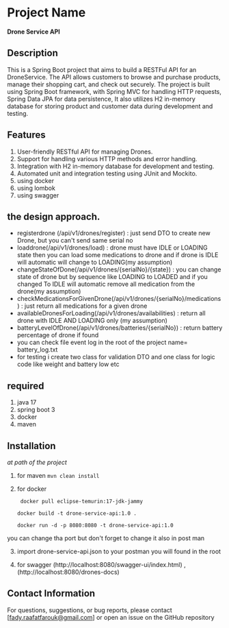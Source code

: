 # Project Name
**Drone Service API**

## Description

This is a Spring Boot project that aims to build a RESTFul API for an DroneService. The API allows customers to browse
and purchase products, manage their shopping cart, and check out securely. The project is built using Spring Boot
framework, with Spring MVC for handling HTTP requests, Spring Data JPA for data persistence, It also utilizes H2 in-memory database for storing product and customer data during
development and testing.

## Features

1. User-friendly RESTful API for managing Drones.
2. Support for handling various HTTP methods and error handling.
3. Integration with H2 in-memory database for development and testing.
4. Automated unit and integration testing using JUnit and Mockito.
5. using docker
6. using lombok
7. using swagger
##  the design approach.
* registerdrone (/api/v1/drones/register)  : just send DTO to create new Drone, but you can't send same serial no
* loaddrone(/api/v1/drones/load) : drone must have IDLE or LOADING state then you can load some medications to drone and if drone is IDLE will automatic will change to LOADING(my assumption)
* changeStateOfDone(/api/v1/drones/{serialNo}/{state}) : you can change state of drone but by sequence like LOADING to LOADED and if you changed To IDLE will automatic remove all medication from the drone(my assumption)
* checkMedicationsForGivenDrone(/api/v1/drones/{serialNo}/medications) : just return all medications for a given drone
* availableDronesForLoading(/api/v1/drones/availabilities) : return all drone with IDLE AND LOADING only (my assumption)
* batteryLevelOfDrone(/api/v1/drones/batteries/{serialNo}) : return battery percentage of drone if found
* you can check file event log in the root of the project name= battery_log.txt
* for testing i create two class for validation DTO and one class for logic code like weight and battery low etc


## required
1. java 17
2. spring boot 3
3. docker
4. maven
## Installation
_at path of the project_ 
1. for maven
`mvn clean install
   `
2. for docker
 

     ` docker pull eclipse-temurin:17-jdk-jammy`
    
    
     `docker build -t drone-service-api:1.0 .`
     
     
     `docker run -d -p 8080:8080 -t drone-service-api:1.0`

you can change tha port but don't forget to change it also in post man

3. import drone-service-api.json to your postman you will found in the root

4. for swagger (http://localhost:8080/swagger-ui/index.html) ,(http://localhost:8080/drones-docs)


## Contact Information
For questions, suggestions, or bug reports, please contact [fady.raafatfarouk@gmail.com] or open an issue on the GitHub repository
